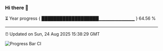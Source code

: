 ### Hi there 👋

⏳ Year progress { ███████████████████▁▁▁▁▁▁▁▁▁▁▁ } 64.56 %

---

⏰ Updated on Sun, 24 Aug 2025 15:38:29 GMT

![Progress Bar CI](https://github.com/IshwaranRudhara/GIT-ACTION/workflows/Progress%20Bar%20CI/badge.svg)
